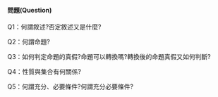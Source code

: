 #### 問題\(Question\)

Q1：何謂敘述?否定敘述又是什麼?

Q2：何謂命題?

Q3：如何判定命題的真假?命題可以轉換嗎?轉換後的命題真假又如何判斷?

Q4：性質與集合有何關係?

Q5：何謂充分、必要條件?何謂充分必要條件?

